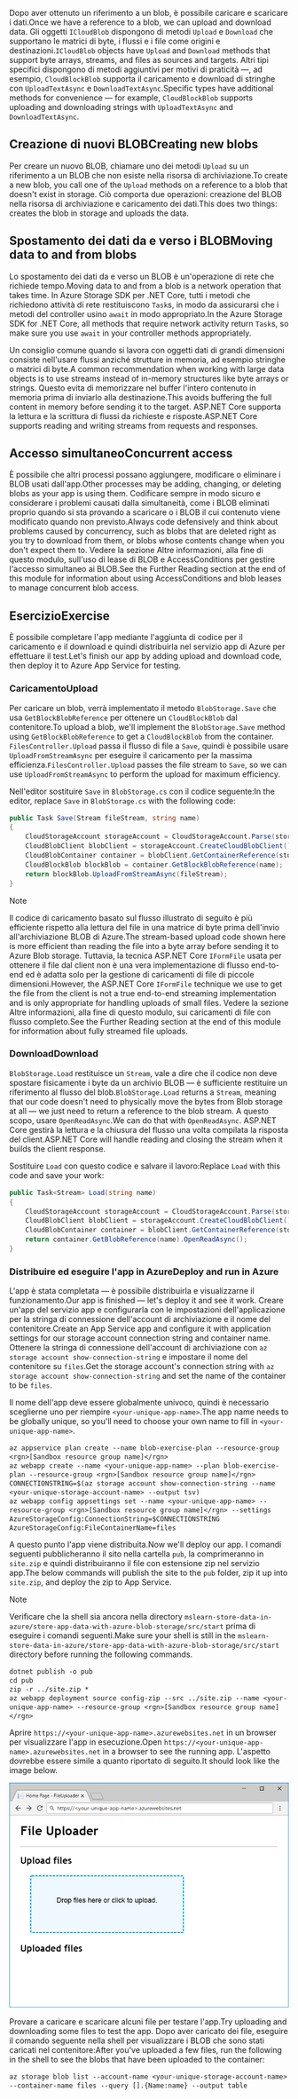 <span data-ttu-id="efcd8-101">Dopo aver ottenuto un riferimento a un blob, è possibile caricare e scaricare i dati.</span><span class="sxs-lookup"><span data-stu-id="efcd8-101">Once we have a reference to a blob, we can upload and download data.</span></span> <span data-ttu-id="efcd8-102">Gli oggetti `ICloudBlob` dispongono di metodi `Upload` e `Download` che supportano le matrici di byte, i flussi e i file come origini e destinazioni.</span><span class="sxs-lookup"><span data-stu-id="efcd8-102">`ICloudBlob` objects have `Upload` and `Download` methods that support byte arrays, streams, and files as sources and targets.</span></span> <span data-ttu-id="efcd8-103">Altri tipi specifici dispongono di metodi aggiuntivi per motivi di praticità &mdash;, ad esempio, `CloudBlockBlob` supporta il caricamento e download di stringhe con `UploadTextAsync` e `DownloadTextAsync`.</span><span class="sxs-lookup"><span data-stu-id="efcd8-103">Specific types have additional methods for convenience &mdash; for example, `CloudBlockBlob` supports uploading and downloading strings with `UploadTextAsync` and `DownloadTextAsync`.</span></span>

## <a name="creating-new-blobs"></a><span data-ttu-id="efcd8-104">Creazione di nuovi BLOB</span><span class="sxs-lookup"><span data-stu-id="efcd8-104">Creating new blobs</span></span>

<span data-ttu-id="efcd8-105">Per creare un nuovo BLOB, chiamare uno dei metodi `Upload` su un riferimento a un BLOB che non esiste nella risorsa di archiviazione.</span><span class="sxs-lookup"><span data-stu-id="efcd8-105">To create a new blob, you call one of the `Upload` methods on a reference to a blob that doesn't exist in storage.</span></span> <span data-ttu-id="efcd8-106">Ciò comporta due operazioni: creazione del BLOB nella risorsa di archiviazione e caricamento dei dati.</span><span class="sxs-lookup"><span data-stu-id="efcd8-106">This does two things: creates the blob in storage and uploads the data.</span></span>

## <a name="moving-data-to-and-from-blobs"></a><span data-ttu-id="efcd8-107">Spostamento dei dati da e verso i BLOB</span><span class="sxs-lookup"><span data-stu-id="efcd8-107">Moving data to and from blobs</span></span>

<span data-ttu-id="efcd8-108">Lo spostamento dei dati da e verso un BLOB è un'operazione di rete che richiede tempo.</span><span class="sxs-lookup"><span data-stu-id="efcd8-108">Moving data to and from a blob is a network operation that takes time.</span></span> <span data-ttu-id="efcd8-109">In Azure Storage SDK per .NET Core, tutti i metodi che richiedono attività di rete restituiscono `Task`s, in modo da assicurarsi che i metodi del controller usino `await` in modo appropriato.</span><span class="sxs-lookup"><span data-stu-id="efcd8-109">In the Azure Storage SDK for .NET Core, all methods that require network activity return `Task`s, so make sure you use `await` in your controller methods appropriately.</span></span>

<span data-ttu-id="efcd8-110">Un consiglio comune quando si lavora con oggetti dati di grandi dimensioni consiste nell'usare flussi anziché strutture in memoria, ad esempio stringhe o matrici di byte.</span><span class="sxs-lookup"><span data-stu-id="efcd8-110">A common recommendation when working with large data objects is to use streams instead of in-memory structures like byte arrays or strings.</span></span> <span data-ttu-id="efcd8-111">Questo evita di memorizzare nel buffer l'intero contenuto in memoria prima di inviarlo alla destinazione.</span><span class="sxs-lookup"><span data-stu-id="efcd8-111">This avoids buffering the full content in memory before sending it to the target.</span></span> <span data-ttu-id="efcd8-112">ASP.NET Core supporta la lettura e la scrittura di flussi da richieste e risposte.</span><span class="sxs-lookup"><span data-stu-id="efcd8-112">ASP.NET Core supports reading and writing streams from requests and responses.</span></span>

## <a name="concurrent-access"></a><span data-ttu-id="efcd8-113">Accesso simultaneo</span><span class="sxs-lookup"><span data-stu-id="efcd8-113">Concurrent access</span></span>

<span data-ttu-id="efcd8-114">È possibile che altri processi possano aggiungere, modificare o eliminare i BLOB usati dall'app.</span><span class="sxs-lookup"><span data-stu-id="efcd8-114">Other processes may be adding, changing, or deleting blobs as your app is using them.</span></span> <span data-ttu-id="efcd8-115">Codificare sempre in modo sicuro e considerare i problemi causati dalla simultaneità, come i BLOB eliminati proprio quando si sta provando a scaricare o i BLOB il cui contenuto viene modificato quando non previsto.</span><span class="sxs-lookup"><span data-stu-id="efcd8-115">Always code defensively and think about problems caused by concurrency, such as blobs that are deleted right as you try to download from them, or blobs whose contents change when you don't expect them to.</span></span> <span data-ttu-id="efcd8-116">Vedere la sezione Altre informazioni, alla fine di questo modulo, sull'uso di lease di BLOB e AccessConditions per gestire l'accesso simultaneo ai BLOB.</span><span class="sxs-lookup"><span data-stu-id="efcd8-116">See the Further Reading section at the end of this module for information about using AccessConditions and blob leases to manage concurrent blob access.</span></span>

## <a name="exercise"></a><span data-ttu-id="efcd8-117">Esercizio</span><span class="sxs-lookup"><span data-stu-id="efcd8-117">Exercise</span></span>

<span data-ttu-id="efcd8-118">È possibile completare l'app mediante l'aggiunta di codice per il caricamento e il download e quindi distribuirla nel servizio app di Azure per effettuare il test.</span><span class="sxs-lookup"><span data-stu-id="efcd8-118">Let's finish our app by adding upload and download code, then deploy it to Azure App Service for testing.</span></span>

### <a name="upload"></a><span data-ttu-id="efcd8-119">Caricamento</span><span class="sxs-lookup"><span data-stu-id="efcd8-119">Upload</span></span>

<span data-ttu-id="efcd8-120">Per caricare un blob, verrà implementato il metodo `BlobStorage.Save` che usa `GetBlockBlobReference` per ottenere un `CloudBlockBlob` dal contenitore.</span><span class="sxs-lookup"><span data-stu-id="efcd8-120">To upload a blob, we'll implement the `BlobStorage.Save` method using `GetBlockBlobReference` to get a `CloudBlockBlob` from the container.</span></span> <span data-ttu-id="efcd8-121">`FilesController.Upload` passa il flusso di file a `Save`, quindi è possibile usare `UploadFromStreamAsync` per eseguire il caricamento per la massima efficienza.</span><span class="sxs-lookup"><span data-stu-id="efcd8-121">`FilesController.Upload` passes the file stream to `Save`, so we can use `UploadFromStreamAsync` to perform the upload for maximum efficiency.</span></span>

<span data-ttu-id="efcd8-122">Nell'editor sostituire `Save` in `BlobStorage.cs` con il codice seguente:</span><span class="sxs-lookup"><span data-stu-id="efcd8-122">In the editor, replace `Save` in `BlobStorage.cs` with the following code:</span></span>

```csharp
public Task Save(Stream fileStream, string name)
{
    CloudStorageAccount storageAccount = CloudStorageAccount.Parse(storageConfig.ConnectionString);
    CloudBlobClient blobClient = storageAccount.CreateCloudBlobClient();
    CloudBlobContainer container = blobClient.GetContainerReference(storageConfig.FileContainerName);
    CloudBlockBlob blockBlob = container.GetBlockBlobReference(name);
    return blockBlob.UploadFromStreamAsync(fileStream);
}
```

> [!NOTE]
> <span data-ttu-id="efcd8-123">Il codice di caricamento basato sul flusso illustrato di seguito è più efficiente rispetto alla lettura del file in una matrice di byte prima dell'invio all'archiviazione BLOB di Azure.</span><span class="sxs-lookup"><span data-stu-id="efcd8-123">The stream-based upload code shown here is more efficient than reading the file into a byte array before sending it to Azure Blob storage.</span></span> <span data-ttu-id="efcd8-124">Tuttavia, la tecnica ASP.NET Core `IFormFile` usata per ottenere il file dal client non è una vera implementazione di flusso end-to-end ed è adatta solo per la gestione di caricamenti di file di piccole dimensioni.</span><span class="sxs-lookup"><span data-stu-id="efcd8-124">However, the ASP.NET Core `IFormFile` technique we use to get the file from the client is not a true end-to-end streaming implementation and is only appropriate for handling uploads of small files.</span></span> <span data-ttu-id="efcd8-125">Vedere la sezione Altre informazioni, alla fine di questo modulo, sui caricamenti di file con flusso completo.</span><span class="sxs-lookup"><span data-stu-id="efcd8-125">See the Further Reading section at the end of this module for information about fully streamed file uploads.</span></span>

### <a name="download"></a><span data-ttu-id="efcd8-126">Download</span><span class="sxs-lookup"><span data-stu-id="efcd8-126">Download</span></span>

<span data-ttu-id="efcd8-127">`BlobStorage.Load` restituisce un `Stream`, vale a dire che il codice non deve spostare fisicamente i byte da un archivio BLOB &mdash; è sufficiente restituire un riferimento al flusso del blob.</span><span class="sxs-lookup"><span data-stu-id="efcd8-127">`BlobStorage.Load` returns a `Stream`, meaning that our code doesn't need to physically move the bytes from Blob storage at all &mdash; we just need to return a reference to the blob stream.</span></span> <span data-ttu-id="efcd8-128">A questo scopo, usare `OpenReadAsync`.</span><span class="sxs-lookup"><span data-stu-id="efcd8-128">We can do that with `OpenReadAsync`.</span></span> <span data-ttu-id="efcd8-129">ASP.NET Core gestirà la lettura e la chiusura del flusso una volta compilata la risposta del client.</span><span class="sxs-lookup"><span data-stu-id="efcd8-129">ASP.NET Core will handle reading and closing the stream when it builds the client response.</span></span>

<span data-ttu-id="efcd8-130">Sostituire `Load` con questo codice e salvare il lavoro:</span><span class="sxs-lookup"><span data-stu-id="efcd8-130">Replace `Load` with this code and save your work:</span></span>

```csharp
public Task<Stream> Load(string name)
{
    CloudStorageAccount storageAccount = CloudStorageAccount.Parse(storageConfig.ConnectionString);
    CloudBlobClient blobClient = storageAccount.CreateCloudBlobClient();
    CloudBlobContainer container = blobClient.GetContainerReference(storageConfig.FileContainerName);
    return container.GetBlobReference(name).OpenReadAsync();
}
```

### <a name="deploy-and-run-in-azure"></a><span data-ttu-id="efcd8-131">Distribuire ed eseguire l'app in Azure</span><span class="sxs-lookup"><span data-stu-id="efcd8-131">Deploy and run in Azure</span></span>

<span data-ttu-id="efcd8-132">L'app è stata completata &mdash; è possibile distribuirla e visualizzarne il funzionamento.</span><span class="sxs-lookup"><span data-stu-id="efcd8-132">Our app is finished &mdash; let's deploy it and see it work.</span></span> <span data-ttu-id="efcd8-133">Creare un'app del servizio app e configurarla con le impostazioni dell'applicazione per la stringa di connessione dell'account di archiviazione e il nome del contenitore.</span><span class="sxs-lookup"><span data-stu-id="efcd8-133">Create an App Service app and configure it with application settings for our storage account connection string and container name.</span></span> <span data-ttu-id="efcd8-134">Ottenere la stringa di connessione dell'account di archiviazione con `az storage account show-connection-string` e impostare il nome del contenitore su `files`.</span><span class="sxs-lookup"><span data-stu-id="efcd8-134">Get the storage account's connection string with `az storage account show-connection-string` and set the name of the container to be `files`.</span></span>

<span data-ttu-id="efcd8-135">Il nome dell'app deve essere globalmente univoco, quindi è necessario sceglierne uno per riempire `<your-unique-app-name>`.</span><span class="sxs-lookup"><span data-stu-id="efcd8-135">The app name needs to be globally unique, so you'll need to choose your own name to fill in `<your-unique-app-name>`.</span></span>

```azurecli
az appservice plan create --name blob-exercise-plan --resource-group <rgn>[Sandbox resource group name]</rgn>
az webapp create --name <your-unique-app-name> --plan blob-exercise-plan --resource-group <rgn>[Sandbox resource group name]</rgn>
CONNECTIONSTRING=$(az storage account show-connection-string --name <your-unique-storage-account-name> --output tsv)
az webapp config appsettings set --name <your-unique-app-name> --resource-group <rgn>[Sandbox resource group name]</rgn> --settings AzureStorageConfig:ConnectionString=$CONNECTIONSTRING AzureStorageConfig:FileContainerName=files
```

<span data-ttu-id="efcd8-136">A questo punto l'app viene distribuita.</span><span class="sxs-lookup"><span data-stu-id="efcd8-136">Now we'll deploy our app.</span></span> <span data-ttu-id="efcd8-137">I comandi seguenti pubblicheranno il sito nella cartella `pub`, la comprimeranno in `site.zip` e quindi distribuiranno il file con estensione zip nel servizio app.</span><span class="sxs-lookup"><span data-stu-id="efcd8-137">The below commands will publish the site to the `pub` folder, zip it up into `site.zip`, and deploy the zip to App Service.</span></span>

> [!NOTE]
> <span data-ttu-id="efcd8-138">Verificare che la shell sia ancora nella directory `mslearn-store-data-in-azure/store-app-data-with-azure-blob-storage/src/start` prima di eseguire i comandi seguenti.</span><span class="sxs-lookup"><span data-stu-id="efcd8-138">Make sure your shell is still in the `mslearn-store-data-in-azure/store-app-data-with-azure-blob-storage/src/start` directory before running the following commands.</span></span>

```azurecli
dotnet publish -o pub
cd pub
zip -r ../site.zip *
az webapp deployment source config-zip --src ../site.zip --name <your-unique-app-name> --resource-group <rgn>[Sandbox resource group name]</rgn>
```

<span data-ttu-id="efcd8-139">Aprire `https://<your-unique-app-name>.azurewebsites.net` in un browser per visualizzare l'app in esecuzione.</span><span class="sxs-lookup"><span data-stu-id="efcd8-139">Open `https://<your-unique-app-name>.azurewebsites.net` in a browser to see the running app.</span></span> <span data-ttu-id="efcd8-140">L'aspetto dovrebbe essere simile a quanto riportato di seguito.</span><span class="sxs-lookup"><span data-stu-id="efcd8-140">It should look like the image below.</span></span>

![Screenshot dell'app Web FileUploader](../media/7-fileuploader-empty.PNG)

<span data-ttu-id="efcd8-142">Provare a caricare e scaricare alcuni file per testare l'app.</span><span class="sxs-lookup"><span data-stu-id="efcd8-142">Try uploading and downloading some files to test the app.</span></span> <span data-ttu-id="efcd8-143">Dopo aver caricato dei file, eseguire il comando seguente nella shell per visualizzare i BLOB che sono stati caricati nel contenitore:</span><span class="sxs-lookup"><span data-stu-id="efcd8-143">After you've uploaded a few files, run the following in the shell to see the blobs that have been uploaded to the container:</span></span>

```console
az storage blob list --account-name <your-unique-storage-account-name> --container-name files --query [].{Name:name} --output table
```